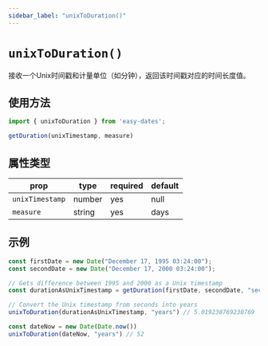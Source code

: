 ```yaml
---
sidebar_label: "unixToDuration()"
---
```


# `unixToDuration()`

接收一个Unix时间戳和计量单位（如分钟），返回该时间戳对应的时间长度值。

## 使用方法

```javascript
import { unixToDuration } from 'easy-dates';

getDuration(unixTimestamp, measure)
```

## 属性类型

| prop            | type   | required | default |
|-----------------|--------|----------|---------|
| `unixTimestamp` | number | yes      | null    |
| `measure`       | string | yes      | days    |

## 示例

```javascript
const firstDate = new Date("December 17, 1995 03:24:00");
const secondDate = new Date("December 17, 2000 03:24:00");

// Gets difference between 1995 and 2000 as a Unix timestamp
const durationAsUnixTimestamp = getDuration(firstDate, secondDate, "seconds");

// Convert the Unix timestamp from seconds into years
unixToDuration(durationAsUnixTimestamp, "years") // 5.019230769230769
```

```javascript title="years since January 1st, 1970"
const dateNow = new Date(Date.now())
unixToDuration(dateNow, "years") // 52
```